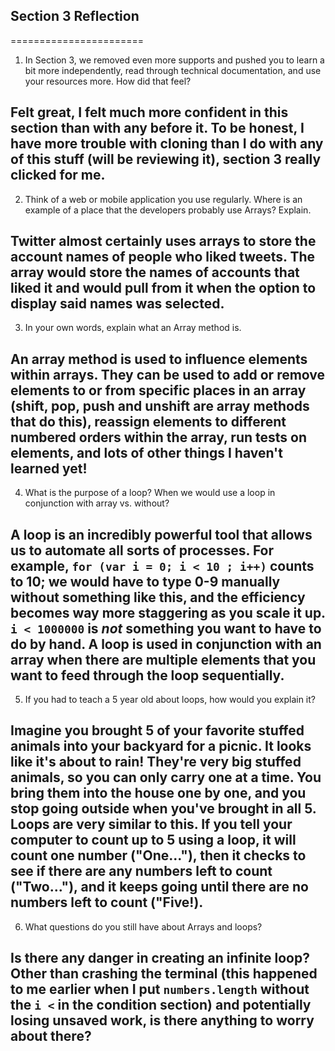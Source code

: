 ## Section 3 Reflection
=======================


1. In Section 3, we removed even more supports and pushed you to learn a bit more independently, read through technical documentation, and use your resources more. How did that feel?

## Felt great, I felt much more confident in this section than with any before it. To be honest, I have more trouble with cloning than I do with any of this stuff (will be reviewing it), section 3 really clicked for me.

2. Think of a web or mobile application you use regularly. Where is an example of a place that the developers probably use Arrays? Explain.

## Twitter almost certainly uses arrays to store the account names of people who liked tweets. The array would store the names of accounts that liked it and would pull from it when the option to display said names was selected.

3. In your own words, explain what an Array method is.

## An array method is used to influence elements within arrays. They can be used to add or remove elements to or from specific places in an array (shift, pop, push and unshift are array methods that do this), reassign elements to different numbered orders within the array, run tests on elements, and lots of other things I haven't learned yet!

4. What is the purpose of a loop? When we would use a loop in conjunction with array vs. without?

## A loop is an incredibly powerful tool that allows us to automate all sorts of processes. For example, `for (var i = 0; i < 10 ; i++)` counts to 10; we would have to type 0-9 manually without something like this, and the efficiency becomes way more staggering as you scale it up. `i < 1000000` is _not_ something you want to have to do by hand. A loop is used in conjunction with an array when there are multiple elements that you want to feed through the loop sequentially.

5. If you had to teach a 5 year old about loops, how would you explain it?

## Imagine you brought 5 of your favorite stuffed animals into your backyard for a picnic. It looks like it's about to rain! They're very big stuffed animals, so you can only carry one at a time. You bring them into the house one by one, and you stop going outside when you've brought in all 5. Loops are very similar to this. If you tell your computer to count up to 5 using a loop, it will count one number ("One..."), then it checks to see if there are any numbers left to count ("Two..."), and it keeps going until there are no numbers left to count ("Five!).

6. What questions do you still have about Arrays and loops?

## Is there any danger in creating an infinite loop? Other than crashing the terminal (this happened to me earlier when I put `numbers.length` without the `i <` in the condition section) and potentially losing unsaved work, is there anything to worry about there?
